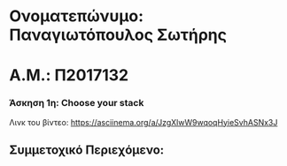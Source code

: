 # Ονοματεπώνυμο: Παναγιωτόπουλος Σωτήρης

# Α.Μ.: Π2017132


### Άσκηση 1η: Choose your stack
Λινκ του βίντεο: https://asciinema.org/a/JzgXlwW9wqoqHyieSvhASNx3J

## Συμμετοχικό Περιεχόμενο:
